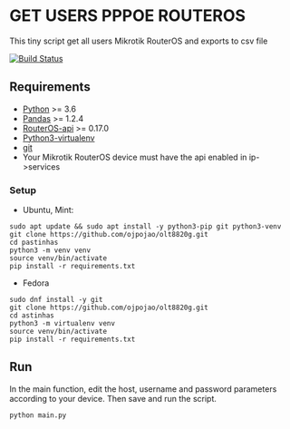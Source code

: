 # GET USERS PPPOE ROUTEROS
This tiny script get all users Mikrotik RouterOS and exports to csv file

[![Build Status](https://travis-ci.org/ojpojao/getusers-pppoe.svg?branch=master)](https://travis-ci.org/ojpojao/getusers-pppoe)

## Requirements
- [Python](https://www.python.org/) >= 3.6
- [Pandas](https://pypi.org/project/pandas/) >= 1.2.4
- [RouterOS-api](https://pypi.org/project/RouterOS-api/) >= 0.17.0
- [Python3-virtualenv](https://pypi.org/project/virtualenv/)
- [git](https://git-scm.com/)
- Your Mikrotik RouterOS device must have the api enabled in ip->services


### Setup

- Ubuntu, Mint:
```console
sudo apt update && sudo apt install -y python3-pip git python3-venv
git clone https://github.com/ojpojao/olt8820g.git
cd pastinhas
python3 -m venv venv
source venv/bin/activate
pip install -r requirements.txt

```
- Fedora
```console
sudo dnf install -y git
git clone https://github.com/ojpojao/olt8820g.git
cd astinhas
python3 -m virtualenv venv
source venv/bin/activate
pip install -r requirements.txt
```

## Run
In the main function, edit the host, username and password parameters according to your device. Then save and run the script.
```console
python main.py
```

